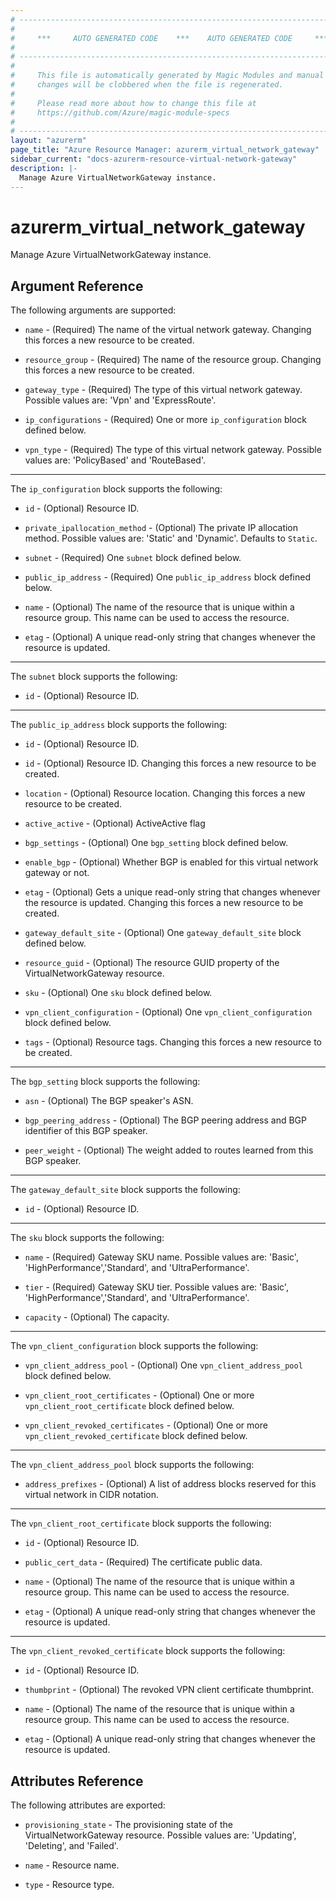 ```yaml
---
# ----------------------------------------------------------------------------
#
#     ***     AUTO GENERATED CODE    ***    AUTO GENERATED CODE     ***
#
# ----------------------------------------------------------------------------
#
#     This file is automatically generated by Magic Modules and manual
#     changes will be clobbered when the file is regenerated.
#
#     Please read more about how to change this file at
#     https://github.com/Azure/magic-module-specs
#
# ----------------------------------------------------------------------------
layout: "azurerm"
page_title: "Azure Resource Manager: azurerm_virtual_network_gateway"
sidebar_current: "docs-azurerm-resource-virtual-network-gateway"
description: |-
  Manage Azure VirtualNetworkGateway instance.
---
```


# azurerm_virtual_network_gateway

Manage Azure VirtualNetworkGateway instance.


## Argument Reference

The following arguments are supported:

* `name` - (Required) The name of the virtual network gateway. Changing this forces a new resource to be created.

* `resource_group` - (Required) The name of the resource group. Changing this forces a new resource to be created.

* `gateway_type` - (Required) The type of this virtual network gateway. Possible values are: 'Vpn' and 'ExpressRoute'.

* `ip_configurations` - (Required) One or more `ip_configuration` block defined below.

* `vpn_type` - (Required) The type of this virtual network gateway. Possible values are: 'PolicyBased' and 'RouteBased'.

---

The `ip_configuration` block supports the following:

* `id` - (Optional) Resource ID.

* `private_ipallocation_method` - (Optional) The private IP allocation method. Possible values are: 'Static' and 'Dynamic'. Defaults to `Static`.

* `subnet` - (Required) One `subnet` block defined below.

* `public_ip_address` - (Required) One `public_ip_address` block defined below.

* `name` - (Optional) The name of the resource that is unique within a resource group. This name can be used to access the resource.

* `etag` - (Optional) A unique read-only string that changes whenever the resource is updated.


---

The `subnet` block supports the following:

* `id` - (Optional) Resource ID.

---

The `public_ip_address` block supports the following:

* `id` - (Optional) Resource ID.

* `id` - (Optional) Resource ID. Changing this forces a new resource to be created.

* `location` - (Optional) Resource location. Changing this forces a new resource to be created.

* `active_active` - (Optional) ActiveActive flag

* `bgp_settings` - (Optional) One `bgp_setting` block defined below.

* `enable_bgp` - (Optional) Whether BGP is enabled for this virtual network gateway or not.

* `etag` - (Optional) Gets a unique read-only string that changes whenever the resource is updated. Changing this forces a new resource to be created.

* `gateway_default_site` - (Optional) One `gateway_default_site` block defined below.

* `resource_guid` - (Optional) The resource GUID property of the VirtualNetworkGateway resource.

* `sku` - (Optional) One `sku` block defined below.

* `vpn_client_configuration` - (Optional) One `vpn_client_configuration` block defined below.

* `tags` - (Optional) Resource tags. Changing this forces a new resource to be created.

---

The `bgp_setting` block supports the following:

* `asn` - (Optional) The BGP speaker's ASN.

* `bgp_peering_address` - (Optional) The BGP peering address and BGP identifier of this BGP speaker.

* `peer_weight` - (Optional) The weight added to routes learned from this BGP speaker.

---

The `gateway_default_site` block supports the following:

* `id` - (Optional) Resource ID.

---

The `sku` block supports the following:

* `name` - (Required) Gateway SKU name. Possible values are: 'Basic', 'HighPerformance','Standard', and 'UltraPerformance'.

* `tier` - (Required) Gateway SKU tier. Possible values are: 'Basic', 'HighPerformance','Standard', and 'UltraPerformance'.

* `capacity` - (Optional) The capacity.

---

The `vpn_client_configuration` block supports the following:

* `vpn_client_address_pool` - (Optional) One `vpn_client_address_pool` block defined below.

* `vpn_client_root_certificates` - (Optional) One or more `vpn_client_root_certificate` block defined below.

* `vpn_client_revoked_certificates` - (Optional) One or more `vpn_client_revoked_certificate` block defined below.


---

The `vpn_client_address_pool` block supports the following:

* `address_prefixes` - (Optional) A list of address blocks reserved for this virtual network in CIDR notation.

---

The `vpn_client_root_certificate` block supports the following:

* `id` - (Optional) Resource ID.

* `public_cert_data` - (Required) The certificate public data.

* `name` - (Optional) The name of the resource that is unique within a resource group. This name can be used to access the resource.

* `etag` - (Optional) A unique read-only string that changes whenever the resource is updated.

---

The `vpn_client_revoked_certificate` block supports the following:

* `id` - (Optional) Resource ID.

* `thumbprint` - (Optional) The revoked VPN client certificate thumbprint.

* `name` - (Optional) The name of the resource that is unique within a resource group. This name can be used to access the resource.

* `etag` - (Optional) A unique read-only string that changes whenever the resource is updated.

## Attributes Reference

The following attributes are exported:

* `provisioning_state` - The provisioning state of the VirtualNetworkGateway resource. Possible values are: 'Updating', 'Deleting', and 'Failed'.

* `name` - Resource name.

* `type` - Resource type.
